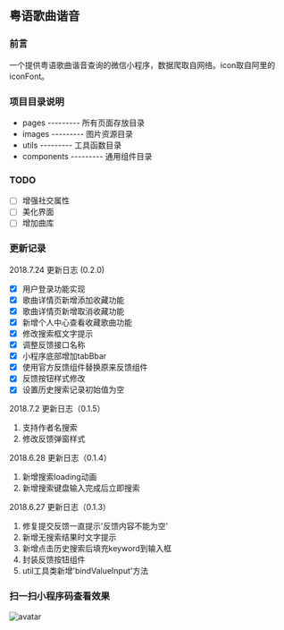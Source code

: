 ## 粤语歌曲谐音

### 前言

一个提供粤语歌曲谐音查询的微信小程序，数据爬取自网络。icon取自阿里的iconFont。

### 项目目录说明

- pages      --------- 所有页面存放目录
- images     --------- 图片资源目录
- utils      --------- 工具函数目录
- components --------- 通用组件目录

### TODO
- [ ] 增强社交属性
- [ ] 美化界面
- [ ] 增加曲库

### 更新记录

2018.7.24 更新日志 (0.2.0)
- [x] 用户登录功能实现
- [x] 歌曲详情页新增添加收藏功能
- [x] 歌曲详情页新增取消收藏功能
- [x] 新增个人中心查看收藏歌曲功能
- [x] 修改搜索框文字提示
- [x] 调整反馈接口名称
- [x] 小程序底部增加tabBbar
- [x] 使用官方反馈组件替换原来反馈组件
- [x] 反馈按钮样式修改
- [x] 设置历史搜索记录初始值为空

2018.7.2 更新日志（0.1.5）
1. 支持作者名搜索
2. 修改反馈弹窗样式

2018.6.28 更新日志（0.1.4）
1. 新增搜索loading动画
2. 新增搜索键盘输入完成后立即搜索

2018.6.27 更新日志（0.1.3）
1. 修复提交反馈一直提示'反馈内容不能为空'
2. 新增无搜索结果时文字提示
3. 新增点击历史搜索后填充keyword到输入框
4. 封装反馈按钮组件
5. util工具类新增'bindValueInput'方法

### 扫一扫小程序码查看效果

![avatar](https://raw.githubusercontent.com/javion25/wx-app-yygqxy/dev/qrcode.jpg)




